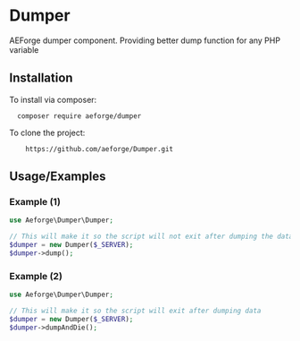 
# Dumper

AEForge dumper component. Providing better dump function for any PHP variable


## Installation

To install via composer:

```Composer
  composer require aeforge/dumper
```

To clone the project:

```Cloning
    https://github.com/aeforge/Dumper.git
```

## Usage/Examples

### Example (1)
```php
use Aeforge\Dumper\Dumper;

// This will make it so the script will not exit after dumping the data
$dumper = new Dumper($_SERVER);
$dumper->dump();
```
### Example (2)
```php
use Aeforge\Dumper\Dumper;

// This will make it so the script will exit after dumping data
$dumper = new Dumper($_SERVER);
$dumper->dumpAndDie();
```